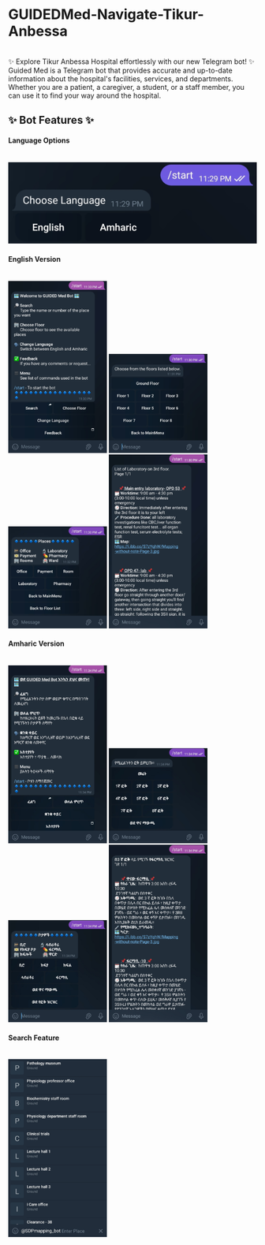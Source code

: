 <h1>GUIDEDMed-Navigate-Tikur-Anbessa</h1>
<br>
✨ Explore Tikur Anbessa Hospital effortlessly with our new Telegram bot! ✨ 
Guided Med is a Telegram bot that provides accurate and up-to-date information about the hospital's facilities, services, and departments. Whether you are a patient, a caregiver, a student, or a staff member, you can use it to find your way around the hospital.

<h2>✨ Bot Features ✨</h2>

<h4><b>Language Options</b></h4>
    <br>
    <img src="src/img/Screenshot_20231104_233008_Telegram.jpg" alt="Language options" width="600"/>
    <br>

<h4><b>English Version</b></h4>
  <br>
  <img src="src/img/Screenshot_20231104_233107_Telegram.jpg" alt="Welcome Message" width="200"/>
  <img src="src/img/Screenshot_20231104_233211_Telegram.jpg" alt="Floors" width="200"/>
  <img src="src/img/Screenshot_20231104_233226_Telegram.jpg" alt="Places" width="200"/>
  <img src="src/img/Screenshot_20231104_233312_Telegram.jpg" alt="Results" width="200"/>
    <br>

<h4><b>Amharic Version</b></h4>
  <br>
  <img src="src/img/Screenshot_20231104_233428_Telegram.jpg" alt="Welcome Amharic Message" width="200"/>
  <img src="src/img/Screenshot_20231104_233445_Telegram.jpg" alt="Floors in Amharic" width="200"/>
  <img src="src/img/Screenshot_20231104_233500_Telegram.jpg" alt="Places in Amharic" width="200"/>
  <img src="src/img/Screenshot_20231104_233522_Telegram.jpg" alt="Results in Amharic" width="200"/>
    <br>

<h4><b>Search Feature</b></h4>
  <br>
  <img src="src/img/Screenshot_20231104_233131_Telegram.jpg" alt="Search Place" width="200"/>
  <br>